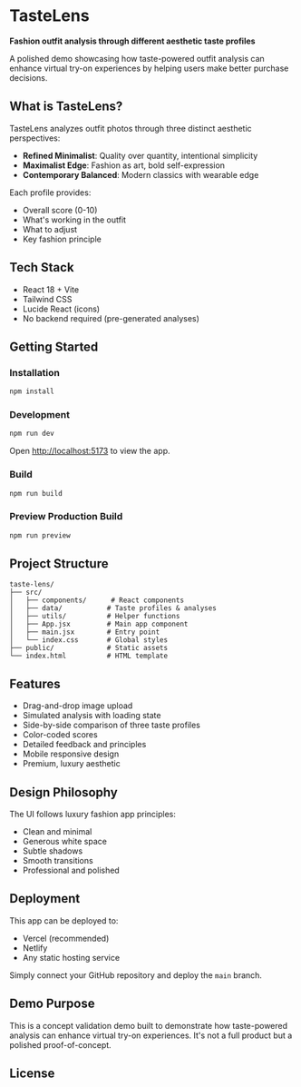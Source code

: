 # TasteLens

**Fashion outfit analysis through different aesthetic taste profiles**

A polished demo showcasing how taste-powered outfit analysis can enhance virtual try-on experiences by helping users make better purchase decisions.

## What is TasteLens?

TasteLens analyzes outfit photos through three distinct aesthetic perspectives:

- **Refined Minimalist**: Quality over quantity, intentional simplicity
- **Maximalist Edge**: Fashion as art, bold self-expression
- **Contemporary Balanced**: Modern classics with wearable edge

Each profile provides:
- Overall score (0-10)
- What's working in the outfit
- What to adjust
- Key fashion principle

## Tech Stack

- React 18 + Vite
- Tailwind CSS
- Lucide React (icons)
- No backend required (pre-generated analyses)

## Getting Started

### Installation

```bash
npm install
```

### Development

```bash
npm run dev
```

Open [http://localhost:5173](http://localhost:5173) to view the app.

### Build

```bash
npm run build
```

### Preview Production Build

```bash
npm run preview
```

## Project Structure

```
taste-lens/
├── src/
│   ├── components/      # React components
│   ├── data/           # Taste profiles & analyses
│   ├── utils/          # Helper functions
│   ├── App.jsx         # Main app component
│   ├── main.jsx        # Entry point
│   └── index.css       # Global styles
├── public/             # Static assets
└── index.html          # HTML template
```

## Features

- Drag-and-drop image upload
- Simulated analysis with loading state
- Side-by-side comparison of three taste profiles
- Color-coded scores
- Detailed feedback and principles
- Mobile responsive design
- Premium, luxury aesthetic

## Design Philosophy

The UI follows luxury fashion app principles:
- Clean and minimal
- Generous white space
- Subtle shadows
- Smooth transitions
- Professional and polished

## Deployment

This app can be deployed to:
- Vercel (recommended)
- Netlify
- Any static hosting service

Simply connect your GitHub repository and deploy the `main` branch.

## Demo Purpose

This is a concept validation demo built to demonstrate how taste-powered analysis can enhance virtual try-on experiences. It's not a full product but a polished proof-of-concept.

## License

